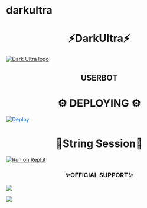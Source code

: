 # darkultra

<h1 align="center">⚡DarkUltra⚡</h1>


[![Dark Ultra logo](https://telegra.ph/file/ba75256278e8ab0cd521e.jpg)](https://t.me/Dark_ultra_support_group)

<h2 align="center">USERBOT</h2>


<h1 align="center">⚙️ DEPLOYING ⚙️</h1>



    


<a href="https://dashboard.heroku.com/new?button-url=https%3A%2F%2Fgithub.com%2Fkaal0408%2FkAalBot&template=https%3A%2F%2Fgithub.com%2Fkaal0408%2FkaaLBot" rel="nofollow" style="background-color: initial; box-sizing: border-box; color: #0366d6; text-decoration-line: none;"><img alt="Deploy" data-canonical-src="https://www.herokucdn.com/deploy/button.svg" src="https://camo.githubusercontent.com/83b0e95b38892b49184e07ad572c94c8038323fb/68747470733a2f2f7777772e6865726f6b7563646e2e636f6d2f6465706c6f792f627574746f6e2e737667" style="border-style: none; box-sizing: initial; max-width: 100%;" /></a></div>
</a>


 <h1 align="center">💫String Session💫</h1>

 [![Run on Repl.it](https://repl.it/badge/github/kaal0408/KAAlUserbot&theme=midnight-purple)](https://replit.com/@Paramatin/KaalUserbot-SessionGenrator#main.py)



<h3 align="center"> ✨OFFICIAL SUPPORT✨</h3>

<a href="https://t.me/Dark_ultra_support"><img src="https://img.shields.io/badge/Join-Support%20Channel-red.svg?style=for-the-badge&logo=Telegram"></a>

<a href="https://t.me/Dark_ultra_support_group"><img src="https://img.shields.io/badge/Join-Support%20Group-red.svg?style=for-the-badge&logo=Telegram"></a>







